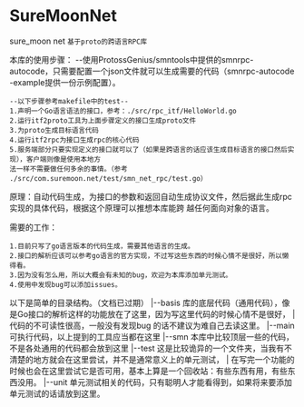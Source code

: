 # SureMoonNet
sure_moon net
`基于proto的跨语言RPC库`

本库的使用步骤：
   	--使用ProtossGenius/smntools中提供的smnrpc-autocode，只需要配置一个json文件就可以生成需要的代码（smnrpc-autocode -example提供一份示例配置）。
 
    --以下步骤参考makefile中的test--
    1.声明一个Go语言语法的接口，参考：./src/rpc_itf/HelloWorld.go
    2.运行itf2proto工具为上面步骤定义的接口生成proto文件
    3.为proto生成目标语言代码
    4.运行itf2rpc为接口生成rpc的核心代码
    5.服务端部分只要实现定义的接口就可以了（如果是跨语言的话应该生成目标语言的接口然后实现），客户端则像是使用本地方
    法一样不需要做任何多余的事情。（参考 ./src/com.suremoon.net/test/smn_net_rpc/test.go）

原理：自动代码生成，为接口的参数和返回自动生成协议文件，然后据此生成rpc实现的具体代码，根据这个原理可以推想本库能跨
越任何面向对象的语言。

需要的工作：
    
    1.目前只写了go语言版本的代码生成，需要其他语言的生成。
    2.接口的解析应该可以参考go语言的官方实现，不过写这些东西的时候心情不是很好，所以懒得看。
    3.因为没有怎么用，所以大概会有未知的bug，欢迎为本库添加单元测试。
    4.使用中发现bug可以添加issues。
    
以下是简单的目录结构。（文档已过期）
           |--basis  库的底层代码（通用代码），像是Go接口的解析这样的功能放在了这里，因为写这里代码的时候心情不是很好，
           |         代码的不可读性很高，一般没有发现bug 的话不建议为难自己去读这里。
           |--main   可执行代码，以上提到的工具应当都在这里
           |--smn    本库中比较顶层一些的代码，不是各处通用的代码都会放到这里
           |--test   这是比较诡异的一个文件夹，当我有不清楚的地方就会在这里尝试，并不是通常意义上的单元测试，
           |         在写完一个功能的时候也会在这里尝试它是否可用，基本上算是一个回收站：有些东西有用，有些东西没用。
           |--unit   单元测试相关的代码，只有聪明人才能看得到，如果将来要添加单元测试的话请放到这里。

